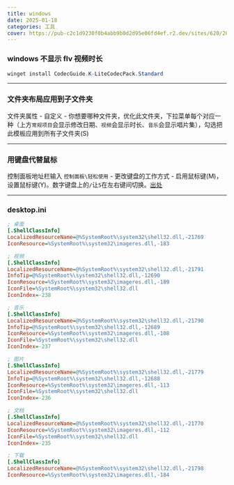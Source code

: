 ```yaml
---
title: windows
date: 2025-01-18
categories: 工具
cover: https://pub-c2c1d9230f0b4abb9b0d2d95e06fd4ef.r2.dev/sites/620/2021/09/Hero-Bloom-Logo-800x533.jpg
---
```


### windows 不显示 flv 视频时长
```powershell
winget install CodecGuide.K-LiteCodecPack.Standard
```

---

### 文件夹布局应用到子文件夹
文件夹属性 - 自定义 - 你想要哪种文件夹，优化此文件夹，下拉菜单每个对应一种（上方`常规项目`会显示修改日期、`视频`会显示时长、`音乐`会显示唱片集），勾选把此模板应用到所有子文件夹(S)

---

### 用键盘代替鼠标
控制面板地址栏输入 `控制面板\轻松使用` - 更改键盘的工作方式 - 启用鼠标键(M)，设置鼠标键(Y)。数字键盘上的`/`让`5`在左右键间切换。[出处](https://zh.wikihow.com/%E7%94%A8%E9%94%AE%E7%9B%98%E6%9D%A5%E4%BB%A3%E6%9B%BF%E9%BC%A0%E6%A0%87%E7%82%B9%E5%87%BB)

---

### desktop.ini
```ini
; 桌面
[.ShellClassInfo]
LocalizedResourceName=@%SystemRoot%\system32\shell32.dll,-21769
IconResource=%SystemRoot%\system32\imageres.dll,-183

; 视频
[.ShellClassInfo]
LocalizedResourceName=@%SystemRoot%\system32\shell32.dll,-21791
InfoTip=@%SystemRoot%\system32\shell32.dll,-12690
IconResource=%SystemRoot%\system32\imageres.dll,-189
IconFile=%SystemRoot%\system32\shell32.dll
IconIndex=-238

; 音乐
[.ShellClassInfo]
LocalizedResourceName=@%SystemRoot%\system32\shell32.dll,-21790
InfoTip=@%SystemRoot%\system32\shell32.dll,-12689
IconResource=%SystemRoot%\system32\imageres.dll,-108
IconFile=%SystemRoot%\system32\shell32.dll
IconIndex=-237

; 图片
[.ShellClassInfo]
LocalizedResourceName=@%SystemRoot%\system32\shell32.dll,-21779
InfoTip=@%SystemRoot%\system32\shell32.dll,-12688
IconResource=%SystemRoot%\system32\imageres.dll,-113
IconFile=%SystemRoot%\system32\shell32.dll
IconIndex=-236

; 文档
[.ShellClassInfo]
LocalizedResourceName=@%SystemRoot%\system32\shell32.dll,-21770
IconResource=%SystemRoot%\system32\imageres.dll,-112
IconFile=%SystemRoot%\system32\shell32.dll
IconIndex=-235

; 下载
[.ShellClassInfo]
LocalizedResourceName=@%SystemRoot%\system32\shell32.dll,-21798
IconResource=%SystemRoot%\system32\imageres.dll,-184
```
